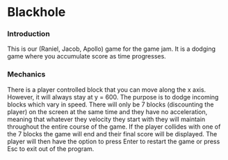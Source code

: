 # Blackhole

### Introduction

This is our (Raniel, Jacob, Apollo) game for the game jam. It is a dodging game where you accumulate score as time progresses.

### Mechanics

There is a player controlled block that you can move along the x axis. However, it will always stay at y = 600. The purpose is to dodge incoming blocks which vary in speed. There will only be 7 blocks (discounting the player) on the screen at the same time and they have no acceleration, meaning that whatever they velocity they start with they will maintain throughout the entire course of the game. If the player collides with one of the 7 blocks the game will end and their final score will be displayed. The player will then have the option to press Enter to restart the game or press Esc to exit out of the program.

